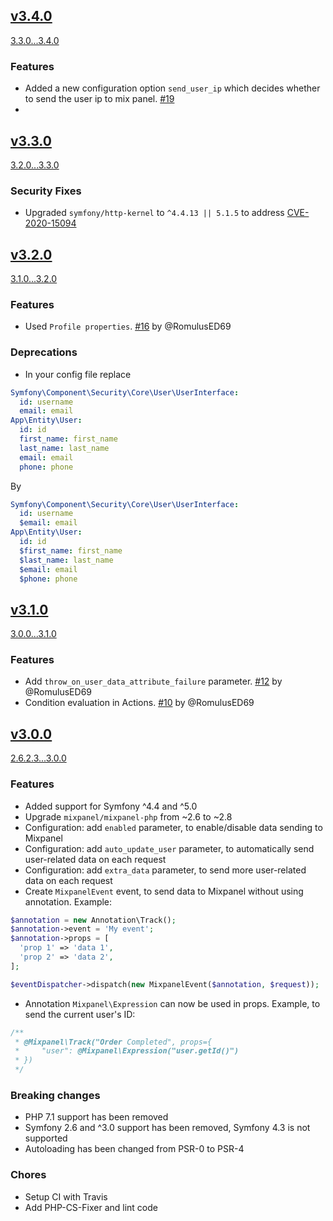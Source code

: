 ## [v3.4.0](https://github.com/castrocrea/CarstrocreaMixpanelBundle/releases/tag/3.4.0)

[3.3.0...3.4.0](https://github.com/castrocrea/CarstrocreaMixpanelBundle/compare/3.3.0...3.4.0)

### Features

- Added a new configuration option `send_user_ip` which decides whether to send the user ip to mix panel. [#19](https://github.com/castrocrea/CarstrocreaMixpanelBundle/pull/19)
-
## [v3.3.0](https://github.com/castrocrea/CarstrocreaMixpanelBundle/releases/tag/3.3.0)

[3.2.0...3.3.0](https://github.com/castrocrea/CarstrocreaMixpanelBundle/compare/3.2.0...3.3.0)

### Security Fixes

- Upgraded `symfony/http-kernel` to `^4.4.13 || 5.1.5` to address [CVE-2020-15094](https://github.com/advisories/GHSA-754h-5r27-7x3r)

## [v3.2.0](https://github.com/castrocrea/CarstrocreaMixpanelBundle/releases/tag/3.2.0)

[3.1.0...3.2.0](https://github.com/castrocrea/CarstrocreaMixpanelBundle/compare/3.1.0...3.2.0)

### Features

- Used `Profile properties`. [#16](https://github.com/castrocrea/CarstrocreaMixpanelBundle/pull/16) by @RomulusED69

### Deprecations

- In your config file replace

```yaml
Symfony\Component\Security\Core\User\UserInterface:
  id: username
  email: email
App\Entity\User:
  id: id
  first_name: first_name
  last_name: last_name
  email: email
  phone: phone
```

By

```yaml
Symfony\Component\Security\Core\User\UserInterface:
  id: username
  $email: email
App\Entity\User:
  id: id
  $first_name: first_name
  $last_name: last_name
  $email: email
  $phone: phone
```

## [v3.1.0](https://github.com/castrocrea/CarstrocreaMixpanelBundle/releases/tag/3.1.0)

[3.0.0...3.1.0](https://github.com/castrocrea/CarstrocreaMixpanelBundle/compare/3.0.0...3.1.0)

### Features

- Add `throw_on_user_data_attribute_failure` parameter. [#12](https://github.com/castrocrea/CarstrocreaMixpanelBundle/pull/12) by @RomulusED69
- Condition evaluation in Actions. [#10](https://github.com/castrocrea/CarstrocreaMixpanelBundle/pull/10) by @RomulusED69

## [v3.0.0](https://github.com/castrocrea/CarstrocreaMixpanelBundle/releases/tag/3.0.0)

[2.6.2.3...3.0.0](https://github.com/castrocrea/CarstrocreaMixpanelBundle/compare/2.6.2.3...3.0.0)

### Features

- Added support for Symfony ^4.4 and ^5.0
- Upgrade `mixpanel/mixpanel-php` from ~2.6 to ~2.8
- Configuration: add `enabled` parameter, to enable/disable data sending to Mixpanel
- Configuration: add `auto_update_user` parameter, to automatically send user-related data on each request
- Configuration: add `extra_data` parameter, to send more user-related data on each request
- Create `MixpanelEvent` event, to send data to Mixpanel without using annotation. Example:

```php
$annotation = new Annotation\Track();
$annotation->event = 'My event';
$annotation->props = [
  'prop 1' => 'data 1',
  'prop 2' => 'data 2',
];

$eventDispatcher->dispatch(new MixpanelEvent($annotation, $request));
```

- Annotation `Mixpanel\Expression` can now be used in props. Example, to send the current user's ID:

```php
/**
 * @Mixpanel\Track("Order Completed", props={
 *     "user": @Mixpanel\Expression("user.getId()")
 * })
 */
```

### Breaking changes

- PHP 7.1 support has been removed
- Symfony 2.6 and ^3.0 support has been removed, Symfony 4.3 is not supported
- Autoloading has been changed from PSR-0 to PSR-4

### Chores

- Setup CI with Travis
- Add PHP-CS-Fixer and lint code
